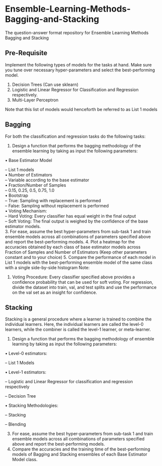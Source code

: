 # Ensemble-Learning-Methods-Bagging-and-Stacking
The question-answer format repository for Ensemble Learning Methods Bagging and Stacking

## Pre-Requisite
Implement the following types of models for the tasks at hand. Make sure you
tune over necessary hyper-parameters and select the best-performing model.
1. Decision Trees (Can use sklearn)
2. Logistic and Linear Regressor for Classification and Regression respectively.
3. Multi-Layer Perceptron
   
Note that this list of models would henceforth be referred to as List 1 models

## Bagging
For both the classification and regression tasks do the following tasks:
1. Design a function that performs the bagging methodology of the ensemble
learning by taking as input the following parameters:

• Base Estimator Model  

– List 1 models  
• Number of Estimators  
– Variable according to the base estimator  
• Fraction/Number of Samples  
– 0.15, 0.25, 0.5, 0.75, 1.0  
• Bootstrap  
– True: Sampling with replacement is performed  
– False: Sampling without replacement is performed  
• Voting Mechanism:  
– Hard Voting: Every classifier has equal weight in the final output  
– Soft Voting: The final output is weighed by the confidence of the
base estimator models.  
3. For ease, assume the best hyper-parameters from sub-task 1 and train
ensemble models across all combinations of parameters specified above
and report the best-performing models.
4. Plot a heatmap for the accuracies obtained by each class of base estimator
models across Fraction of Samples and Number of Estimators (Keep other
parameters constant and to your choice)
5. Compare the performance of each model in List 1 models with the best-performing ensemble model of the same class with a single side-by-side
histogram
Note:
1. Voting Procedure: Every classifier specified above provides a confidence
probability that can be used for soft voting. For regression, divide the
dataset into train, val, and test splits and use the performance on the val
set as an insight for confidence.
## Stacking
Stacking is a general procedure where a learner is trained to combine the individual learners. Here, the individual learners are called the level-0 learners,
while the combiner is called the level-1 learner, or meta-learner.

1. Design a function that performs the bagging methodology of ensemble
learning by taking as input the following parameters:

• Level-0 estimators:  

– List 1 Models  

• Level-1 estimators:  

– Logistic and Linear Regressor for classification and regression
respectively  

– Decision Tree  

• Stacking Methodologies:  

– Stacking  

– Blending  

3. For ease, assume the best hyper-parameters from sub-task 1 and train
ensemble models across all combinations of parameters specified above
and report the best-performing models.
4. Compare the accuracies and the training time of the best-performing models of Bagging and Stacking ensembles of each Base Estimator Model class.


